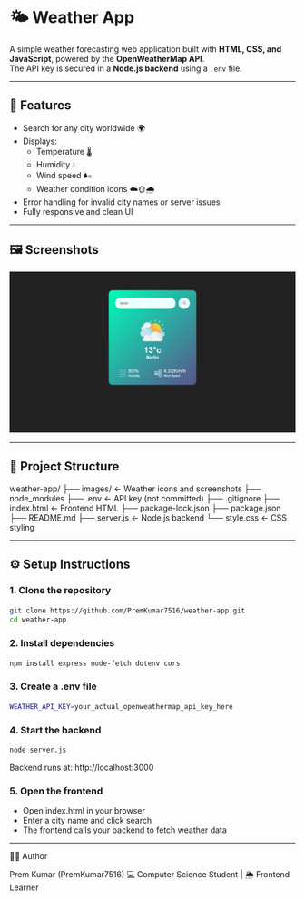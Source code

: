 # 🌤️ Weather App

A simple weather forecasting web application built with **HTML, CSS, and JavaScript**, powered by the **OpenWeatherMap API**.  
The API key is secured in a **Node.js backend** using a `.env` file.

---

## 🚀 Features

- Search for any city worldwide 🌍  
- Displays:
  - Temperature 🌡️
  - Humidity 💧
  - Wind speed 🌬️
  - Weather condition icons ☁️🌞🌧️  
- Error handling for invalid city names or server issues  
- Fully responsive and clean UI  

---

## 🖼️ Screenshots

![App Screenshot](./images/demo.png)

---

## 📂 Project Structure

weather-app/
├── images/ ← Weather icons and screenshots
├── node_modules
├── .env ← API key (not committed)
├── .gitignore
├── index.html ← Frontend HTML
├── package-lock.json
├── package.json
├── README.md
├── server.js ← Node.js backend
└── style.css ← CSS styling

---

## ⚙️ Setup Instructions

### 1. Clone the repository
```bash
git clone https://github.com/PremKumar7516/weather-app.git
cd weather-app
```

### 2. Install dependencies
```bash
npm install express node-fetch dotenv cors
```

### 3. Create a .env file
```bash
WEATHER_API_KEY=your_actual_openweathermap_api_key_here
```

### 4. Start the backend
```bash
node server.js
```
Backend runs at: http://localhost:3000


### 5. Open the frontend
- Open index.html in your browser
- Enter a city name and click search
- The frontend calls your backend to fetch weather data

---

🧑‍💻 Author

Prem Kumar (PremKumar7516)
💻 Computer Science Student | 🌦️ Frontend Learner
